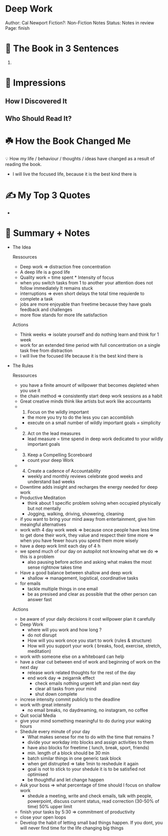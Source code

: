 # Deep Work

Author: Cal Newport 
Fiction?: Non-Fiction
Notes Status: Notes in review
Page: finish

# 🚀 The Book in 3 Sentences

1. 

# 🎨 Impressions

## How I Discovered It

## Who Should Read It?

# ☘️ How the Book Changed Me

<aside>
💡 How my life / behaviour / thoughts / ideas have changed as a result of reading the book.

</aside>

- I will live the focused life, because it is the best kind there is

# ✍️ My Top 3 Quotes

- 

# 📒 Summary + Notes

- The Idea
    
    Ressources
    
    - Deep work ⇒ distraction free concentration
    - A deep life is a good life
    - Quality work = time spent * Intensity of focus
    - when you switch tasks from 1 to another your attention does not follow immediately It remains stuck
    - interruptions ⇒ even short delays the total time requierde to complete a task
    - jobs are more enjoyable than freetime because they have goals feedback and challenges
    - more flow stands for more life satisfaction
    
    Actions
    
    - Think weeks ⇒ isolate yourself and do nothing learn and think for 1 week
    - work for an extended time period with full concentration on a single task free from distraction
    - I will live the focused life because it is the best kind there is
- The Rules
    
    Ressources
    
    - you have a finite amount of willpower that becomes depleted when you use it
    - the chain method ⇒ consistently start deep work sessions as a habit
    - Great creative minds think like artists but work like accountants
    - 1. Focus on the wildly important
        - the more you try to do the less you can accomblish
        - execute on a small number of wildly important goals = simplicity
    - 2. Act on the lead measures
        - lead measure = time spend in deep work dedicated to your wildly important goals
    - 3. Keep a Compelling Scoreboard
        - count your deep Work
    - 4. Create a cadence of Accountability
        - weekly and monthly reviews celebrate good weeks and understand bad weeks
    - Downtime adds insight and recharges the energy needed for deep work
    - Productive Meditation
        - think about 1 specific problem solving when occupied physically but not mentally
        - Jogging, walking, driving, showering, cleaning
    - if you want to bring your mind away from entertainment, give him meaingful alternatives
    - work with 4 day work week ⇒ because once people have less time to get done their work, they value and respect their time more ⇒ when you have fewer hours you spend them more wisely
    - have a deep work limit each day of 4 h
    - we spend much of our day on autopilot not knowing what we do ⇒ this is a problem
        - also pausing before action and asking what makes the most sense rightnow takes time
    - Have a good balance between shallow and deep work
        - shallow ⇒ management, logistical, coordinative tasks
    - for emails
        - tackle multiple things in one email
        - be as presised and clear as possible that the other person can answer fast
    
    Actions 
    
    - be aware of your daily decisions it cost willpower plan it carefully
    - Deep Work
        - where will you work and how long ?
        - do not disrupt
        - How will you work once you start to work (rules & structure)
        - How will you support your work ( breaks, food, exercise, stretch, meditation)
    - work with someone else on a whiteboard can help
    - have a clear cut between end of work and beginning of work on the next day
        - release work related thoughts for the rest of the day
        - end work day ⇒ zeigarnik effect
            - check emails nothing urgent left and plan next day
            - clear all tasks from your mind
            - shut down complete
    - increse intensity commit publicly to the deadline
    - work with great intensity
        - no email breaks, no daydreaming, no instagram, no coffee
    - Quit social Media
    - give your mind something meaningful to do during your waking hours
    - Shedule every minute of your day
        - What makes senese for me to do with the time that remains ?
        - divide your workday into blocks and assign activities to them
        - have also blocks for freetime ( lunch, break, sport, friends)
        - min. length of a  block should be 30 min
        - batch similar things in one generic task block
        - when get distrupted ⇒ take 1min to reshedule it again
        - goal is not to stick to your shedule it is to be satisfied not optimised
        - be thoughtful and let change happen
    - Ask your boss ⇒ what percentage of time should I focus on shallow work
        - shedule a meeting, write and check emails, talk with people, powerpoint, discuss current status, read correction (30-50% of time) 50% upper limit
    - finish your tasks by 5:30 ⇒ commitment of productivity
    - close your open loops
    - Develop the habit of letting small bad things happen. If you dont, you will never find time for the life changing big things